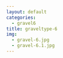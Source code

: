 ```yaml
---
layout: default
categories: 
  - gravel6
title: graveltype-6
img: 
  - gravel-6.jpg
  - gravel-6.1.jpg
---
```

